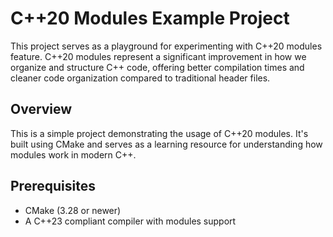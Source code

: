 # C++20 Modules Example Project

This project serves as a playground for experimenting with C++20 modules feature. C++20 modules represent a significant improvement in how we organize and structure C++ code, offering better compilation times and cleaner code organization compared to traditional header files.

## Overview

This is a simple project demonstrating the usage of C++20 modules. It's built using CMake and serves as a learning resource for understanding how modules work in modern C++.

## Prerequisites

- CMake (3.28 or newer)
- A C++23 compliant compiler with modules support
